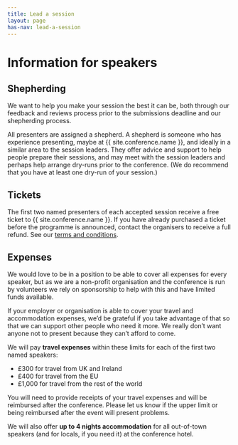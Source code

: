 ```yaml
---
title: Lead a session
layout: page
has-nav: lead-a-session
---
```


<h1>Information for speakers</h1>

<h2>Shepherding</h2>
<p>We want to help you make your session the best it can be, both through our feedback and reviews process prior to the submissions deadline and our shepherding process.</p>
<p>All presenters are assigned a shepherd. A shepherd is someone who has experience presenting, maybe at {{ site.conference.name }}, and ideally in a similar area to the session leaders. They offer advice and support to help people prepare their sessions, and may meet with the session leaders and perhaps help arrange dry-runs prior to the conference. (We do recommend that you have at least one dry-run of your session.)</p>

<h2>Tickets</h2>
<p>The first two named presenters of each accepted session receive a free ticket to {{ site.conference.name }}. If you have already purchased a ticket before the programme is announced, contact the organisers to receive a full refund. See our <a href="{{ '/terms-and-conditions.html' | relative_url }}">terms and conditions</a>.</p>

<h2>Expenses</h2>
<p>We would love to be in a position to be able to cover all expenses for every speaker, but as we are a non-profit organisation and the conference is run by volunteers we rely on sponsorship to help with this and have limited funds available.</p>
<p>If your employer or organisation is able to cover your travel and accommodation expenses, we’d be grateful if you take advantage of that so that we can support other people who need it more. We really don’t want anyone not to present because they can’t afford to come.</p>

<p>We will pay <strong>travel expenses</strong> within these limits for each of the first two named speakers:</p>
<ul>
<li>£300 for travel from UK and Ireland</li>
<li>£400 for travel from the EU</li>
<li>£1,000 for travel from the rest of the world</li>
</ul>
<p>You will need to provide receipts of your travel expenses and will be reimbursed after the conference. Please let us know if the upper limit or being reimbursed after the event will present problems.</p>

<p>We will also offer <strong>up to 4 nights accommodation</strong> for all out-of-town speakers (and for locals, if you need it) at the conference hotel.</p>

